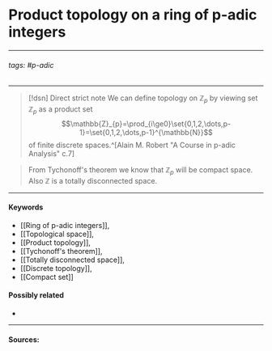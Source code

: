 # Product topology on a ring of p-adic integers
***
###### tags: #p-adic  
***
>[!dsn] Direct strict note
>We can define topology on $\mathbb{Z}_{p}$ by viewing set $\mathbb{Z}_{p}$ as a product set
>$$\mathbb{Z}_{p}=\prod_{i\ge0}\set{0,1,2,\dots,p-1}=\set{0,1,2,\dots,p-1}^{\mathbb{N}}$$
>of finite discrete spaces.^[Alain M. Robert "A Course in p-adic Analysis" c.7]

>From Tychonoff's theorem we know that $\mathbb{Z}_{p}$ will be compact space. Also $\mathbb{Z}$ is a totally disconnected space.
***
#### Keywords
- [[Ring of p-adic integers]],
- [[Topological space]],
- [[Product topology]],
- [[Tychonoff's theorem]],
- [[Totally disconnected space]],
- [[Discrete topology]],
- [[Compact set]]
#### Possibly related
- 
***
#### Sources: